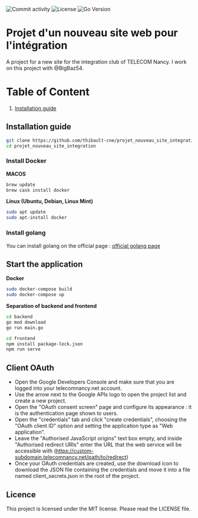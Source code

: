 ![Commit activity](https://img.shields.io/github/commit-activity/w/thibault-cne/projet_nouveau_site_integration)
![License](https://img.shields.io/github/license/thibault-cne/projet_nouveau_site_integration)
![Go Version](https://img.shields.io/github/go-mod/go-version/thibault-cne/projet_nouveau_site_integration/master?filename=backend%2Fgo.mod)

# Projet d'un nouveau site web pour l'intégration

A project for a new site for the integration club of TELECOM Nancy. I work on this project with @BigBaz54.

# Table of Content

1. [Installation guide](#installation-guide)

## Installation guide

``` bash
git clone https://github.com/thibault-cne/projet_nouveau_site_integration
cd projet_nouveau_site_integration
```

### Install Docker

**MACOS**

``` bash
brew update
brew cask install docker
```

**Linux (Ubuntu, Debian, Linux Mint)**

``` bash
sudo apt update
sudo apt-install docker
```

### Install golang

You can install golang on the official page : [official golang page](https://go.dev/doc/install)

## Start the application

**Docker**

``` bash
sudo docker-compose build
sudo docker-compose up
```

**Separation of backend and frontend**

``` bash
cd backend
go mod download
go run main.go
```

``` bash
cd frontend
npm install package-lock.json
npm run serve
```

## Client OAuth

- Open the Google Developers Console and make sure that you are logged into your telecomnancy.net account.
- Use the arrow next to the Google APIs logo to open the project list and create a new project.
- Open the "OAuth consent screen" page and configure its appearance : it is the authentication page shown to users.
- Open the "credentials" tab and click "create credentials", choosing the "OAuth client ID" option and setting the application type as "Web application".
- Leave the "Authorised JavaScript origins" text box empty, and inside "Authorised redirect URIs" enter the URL that the web service will be accessible with (https://custom-subdomain.telecomnancy.net/path/to/redirect)
- Once your OAuth credentials are created, use the download icon to download the JSON file containing the credentials and move it into a file named client_secrets.json in the root of the project.

## Licence

This project is licensed under the MIT license. Please read the LICENSE file.

